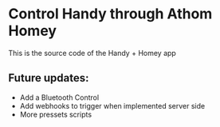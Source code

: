 # Control Handy through Athom Homey
This is the source code of the Handy + Homey app

## Future updates:
 - Add a Bluetooth Control
 - Add webhooks to trigger when implemented server side
 - More pressets scripts